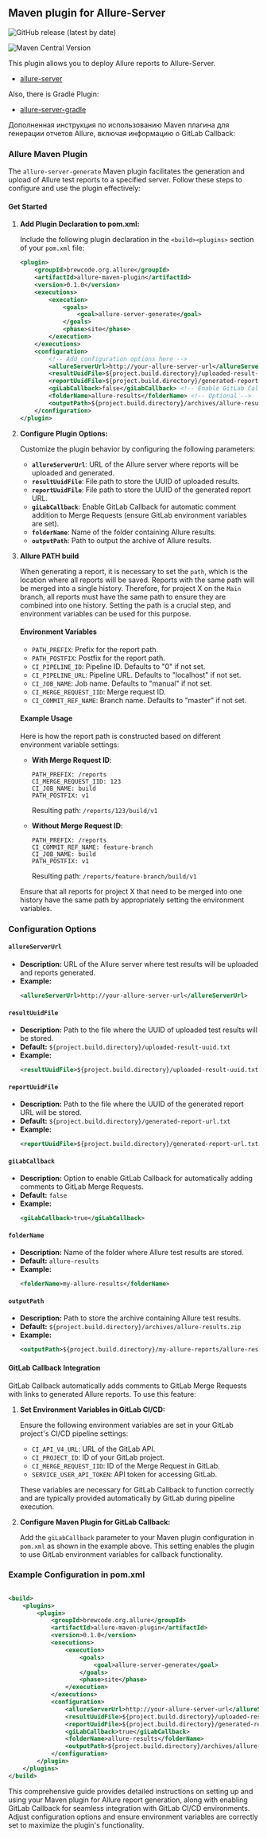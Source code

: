 Maven plugin for Allure-Server
---

![GitHub release (latest by date)](https://img.shields.io/github/v/release/kochetkov-ma/allure-server-maven)

![Maven Central Version](https://img.shields.io/maven-central/v/org.brewcode.allure/allure-server-maven)

This plugin allows you to deploy Allure reports to Allure-Server.

- [allure-server](https://github.com/kochetkov-ma/allure-server)

Also, there is Gradle Plugin:

- [allure-server-gradle](https://github.com/kochetkov-ma/allure-server-gradle)

Дополненная инструкция по использованию Maven плагина для генерации отчетов Allure, включая информацию о GitLab Callback:

### Allure Maven Plugin

The `allure-server-generate` Maven plugin facilitates the generation and upload of Allure test reports to a specified server. Follow these steps to configure and use the plugin effectively:

#### Get Started

1. **Add Plugin Declaration to pom.xml:**

   Include the following plugin declaration in the `<build><plugins>` section of your `pom.xml` file:

   ```xml
   <plugin>
       <groupId>brewcode.org.allure</groupId>
       <artifactId>allure-maven-plugin</artifactId>
       <version>0.1.0</version>
       <executions>
           <execution>
               <goals>
                   <goal>allure-server-generate</goal>
               </goals>
               <phase>site</phase>
           </execution>
       </executions>
       <configuration>
           <!-- Add configuration options here -->
           <allureServerUrl>http://your-allure-server-url</allureServerUrl>  <!-- Required -->
           <resultUuidFile>${project.build.directory}/uploaded-result-uuid.txt</resultUuidFile> <!-- Optional -->
           <reportUuidFile>${project.build.directory}/generated-report-url.txt</reportUuidFile> <!-- Optional -->
           <giLabCallback>false</giLabCallback> <!-- Enable GitLab Callback --> <!-- Optional -->
           <folderName>allure-results</folderName> <!-- Optional -->
           <outputPath>${project.build.directory}/archives/allure-results.zip</outputPath> <!-- Optional -->
       </configuration>
   </plugin>
   ```

2. **Configure Plugin Options:**

   Customize the plugin behavior by configuring the following parameters:

    - **`allureServerUrl`**: URL of the Allure server where reports will be uploaded and generated.
    - **`resultUuidFile`**: File path to store the UUID of uploaded results.
    - **`reportUuidFile`**: File path to store the UUID of the generated report URL.
    - **`giLabCallback`**: Enable GitLab Callback for automatic comment addition to Merge Requests (ensure GitLab environment variables are set).
    - **`folderName`**: Name of the folder containing Allure results.
    - **`outputPath`**: Path to output the archive of Allure results.

3. **Allure PATH build**

   When generating a report, it is necessary to set the `path`, which is the location where all reports will be saved. Reports with the same path will be merged into a single history. Therefore, for project X on the `Main` branch, all reports must have the same path to ensure they are combined into one history. Setting the path is a crucial step, and environment variables can be used for this purpose.

   #### Environment Variables

    - `PATH_PREFIX`: Prefix for the report path.
    - `PATH_POSTFIX`: Postfix for the report path.
    - `CI_PIPELINE_ID`: Pipeline ID. Defaults to "0" if not set.
    - `CI_PIPELINE_URL`: Pipeline URL. Defaults to "localhost" if not set.
    - `CI_JOB_NAME`: Job name. Defaults to "manual" if not set.
    - `CI_MERGE_REQUEST_IID`: Merge request ID.
    - `CI_COMMIT_REF_NAME`: Branch name. Defaults to "master" if not set.

   #### Example Usage

   Here is how the report path is constructed based on different environment variable settings:

    - **With Merge Request ID**:
      ```plaintext
      PATH_PREFIX: /reports
      CI_MERGE_REQUEST_IID: 123
      CI_JOB_NAME: build
      PATH_POSTFIX: v1
      ```
      Resulting path: `/reports/123/build/v1`

    - **Without Merge Request ID**:
      ```plaintext
      PATH_PREFIX: /reports
      CI_COMMIT_REF_NAME: feature-branch
      CI_JOB_NAME: build
      PATH_POSTFIX: v1
      ```
      Resulting path: `/reports/feature-branch/build/v1`

   Ensure that all reports for project X that need to be merged into one history have the same path by appropriately setting the environment variables.

### Configuration Options

#### `allureServerUrl`

- **Description:** URL of the Allure server where test results will be uploaded and reports generated.
- **Example:**
  ```xml
  <allureServerUrl>http://your-allure-server-url</allureServerUrl>
  ```

#### `resultUuidFile`

- **Description:** Path to the file where the UUID of uploaded test results will be stored.
- **Default:** `${project.build.directory}/uploaded-result-uuid.txt`
- **Example:**
  ```xml
  <resultUuidFile>${project.build.directory}/uploaded-result-uuid.txt</resultUuidFile>
  ```

#### `reportUuidFile`

- **Description:** Path to the file where the UUID of the generated report URL will be stored.
- **Default:** `${project.build.directory}/generated-report-url.txt`
- **Example:**
  ```xml
  <reportUuidFile>${project.build.directory}/generated-report-url.txt</reportUuidFile>
  ```

#### `giLabCallback`

- **Description:** Option to enable GitLab Callback for automatically adding comments to GitLab Merge Requests.
- **Default:** `false`
- **Example:**
  ```xml
  <giLabCallback>true</giLabCallback>
  ```

#### `folderName`

- **Description:** Name of the folder where Allure test results are stored.
- **Default:** `allure-results`
- **Example:**
  ```xml
  <folderName>my-allure-results</folderName>
  ```

#### `outputPath`

- **Description:** Path to store the archive containing Allure test results.
- **Default:** `${project.build.directory}/archives/allure-results.zip`
- **Example:**
  ```xml
  <outputPath>${project.build.directory}/my-allure-reports/allure-results.zip</outputPath>
  ```

#### GitLab Callback Integration

GitLab Callback automatically adds comments to GitLab Merge Requests with links to generated Allure reports. To use this feature:

1. **Set Environment Variables in GitLab CI/CD:**

   Ensure the following environment variables are set in your GitLab project's CI/CD pipeline settings:

    - `CI_API_V4_URL`: URL of the GitLab API.
    - `CI_PROJECT_ID`: ID of your GitLab project.
    - `CI_MERGE_REQUEST_IID`: ID of the Merge Request in GitLab.
    - `SERVICE_USER_API_TOKEN`: API token for accessing GitLab.

   These variables are necessary for GitLab Callback to function correctly and are typically provided automatically by GitLab during pipeline execution.

2. **Configure Maven Plugin for GitLab Callback:**

   Add the `giLabCallback` parameter to your Maven plugin configuration in `pom.xml` as shown in the example above. This setting enables the plugin to use GitLab environment variables for callback functionality.

### Example Configuration in pom.xml

```xml

<build>
    <plugins>
        <plugin>
            <groupId>brewcode.org.allure</groupId>
            <artifactId>allure-maven-plugin</artifactId>
            <version>0.1.0</version>
            <executions>
                <execution>
                    <goals>
                        <goal>allure-server-generate</goal>
                    </goals>
                    <phase>site</phase>
                </execution>
            </executions>
            <configuration>
                <allureServerUrl>http://your-allure-server-url</allureServerUrl>
                <resultUuidFile>${project.build.directory}/uploaded-result-uuid.txt</resultUuidFile>
                <reportUuidFile>${project.build.directory}/generated-report-url.txt</reportUuidFile>
                <giLabCallback>true</giLabCallback>
                <folderName>allure-results</folderName>
                <outputPath>${project.build.directory}/archives/allure-results.zip</outputPath>
            </configuration>
        </plugin>
    </plugins>
</build>
```

This comprehensive guide provides detailed instructions on setting up and using your Maven plugin for Allure report generation, along with enabling GitLab Callback for seamless integration with GitLab CI/CD environments. Adjust configuration options and ensure environment variables are correctly set to maximize the plugin's functionality.